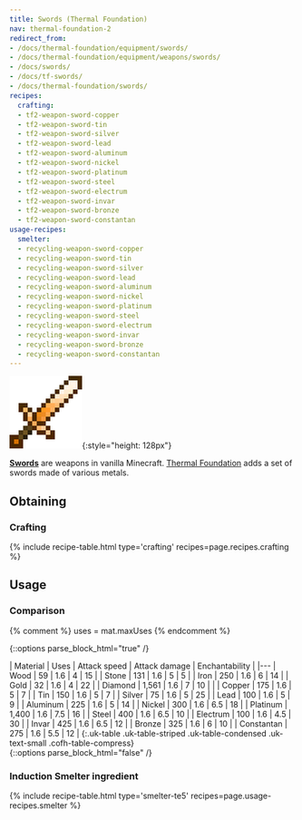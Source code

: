 ```yaml
---
title: Swords (Thermal Foundation)
nav: thermal-foundation-2
redirect_from:
- /docs/thermal-foundation/equipment/swords/
- /docs/thermal-foundation/equipment/weapons/swords/
- /docs/swords/
- /docs/tf-swords/
- /docs/thermal-foundation/swords/
recipes:
  crafting:
  - tf2-weapon-sword-copper
  - tf2-weapon-sword-tin
  - tf2-weapon-sword-silver
  - tf2-weapon-sword-lead
  - tf2-weapon-sword-aluminum
  - tf2-weapon-sword-nickel
  - tf2-weapon-sword-platinum
  - tf2-weapon-sword-steel
  - tf2-weapon-sword-electrum
  - tf2-weapon-sword-invar
  - tf2-weapon-sword-bronze
  - tf2-weapon-sword-constantan
usage-recipes:
  smelter:
  - recycling-weapon-sword-copper
  - recycling-weapon-sword-tin
  - recycling-weapon-sword-silver
  - recycling-weapon-sword-lead
  - recycling-weapon-sword-aluminum
  - recycling-weapon-sword-nickel
  - recycling-weapon-sword-platinum
  - recycling-weapon-sword-steel
  - recycling-weapon-sword-electrum
  - recycling-weapon-sword-invar
  - recycling-weapon-sword-bronze
  - recycling-weapon-sword-constantan
---
```


![Swords](/assets/images/thermal-foundation-2/swords.gif){:style="height: 128px"}


**[Swords](https://minecraft.gamepedia.com/Sword)** are weapons in vanilla
Minecraft. [Thermal Foundation](/docs/thermal-foundation-2/) adds a set of swords
made of various metals.


Obtaining
---------

### Crafting
{% include recipe-table.html type='crafting' recipes=page.recipes.crafting %}


Usage
-----

### Comparison
{% comment %}
uses = mat.maxUses
{% endcomment %}

{::options parse_block_html="true" /}
<div class="uk-overflow-container">
| Material | Uses | Attack speed | Attack damage | Enchantability |
|---
| Wood | 59 | 1.6 | 4 | 15 |
| Stone | 131 | 1.6 | 5 | 5 |
| Iron | 250 | 1.6 | 6 | 14 |
| Gold | 32 | 1.6 | 4 | 22 |
| Diamond | 1,561 | 1.6 | 7 | 10 |
|
| Copper | 175 | 1.6 | 5 | 7 |
| Tin | 150 | 1.6 | 5 | 7 |
| Silver | 75 | 1.6 | 5 | 25 |
| Lead | 100 | 1.6 | 5 | 9 |
| Aluminum | 225 | 1.6 | 5 | 14 |
| Nickel | 300 | 1.6 | 6.5 | 18 |
| Platinum | 1,400 | 1.6 | 7.5 | 16 |
| Steel | 400 | 1.6 | 6.5 | 10 |
| Electrum | 100 | 1.6 | 4.5 | 30 |
| Invar | 425 | 1.6 | 6.5 | 12 |
| Bronze | 325 | 1.6 | 6 | 10 |
| Constantan | 275 | 1.6 | 5.5 | 12 |
{:.uk-table .uk-table-striped .uk-table-condensed .uk-text-small .cofh-table-compress}
</div>
{::options parse_block_html="false" /}

### Induction Smelter ingredient
{% include recipe-table.html type='smelter-te5' recipes=page.usage-recipes.smelter %}
